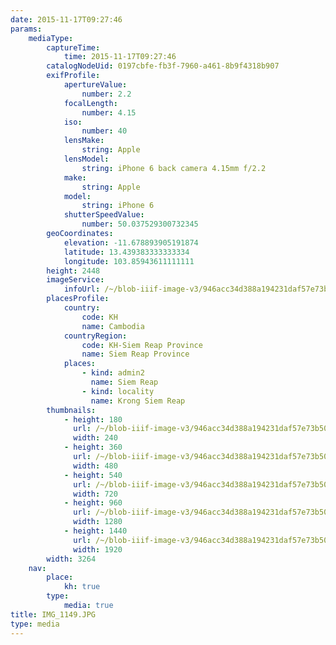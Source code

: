 ```yaml
---
date: 2015-11-17T09:27:46
params:
    mediaType:
        captureTime:
            time: 2015-11-17T09:27:46
        catalogNodeUid: 0197cbfe-fb3f-7960-a461-8b9f4318b907
        exifProfile:
            apertureValue:
                number: 2.2
            focalLength:
                number: 4.15
            iso:
                number: 40
            lensMake:
                string: Apple
            lensModel:
                string: iPhone 6 back camera 4.15mm f/2.2
            make:
                string: Apple
            model:
                string: iPhone 6
            shutterSpeedValue:
                number: 50.037529300732345
        geoCoordinates:
            elevation: -11.678893905191874
            latitude: 13.439383333333334
            longitude: 103.85943611111111
        height: 2448
        imageService:
            infoUrl: /~/blob-iiif-image-v3/946acc34d388a194231daf57e73b50f1c52a7b39650675a90849d3e51f21544e/info.json
        placesProfile:
            country:
                code: KH
                name: Cambodia
            countryRegion:
                code: KH-Siem Reap Province
                name: Siem Reap Province
            places:
                - kind: admin2
                  name: Siem Reap
                - kind: locality
                  name: Krong Siem Reap
        thumbnails:
            - height: 180
              url: /~/blob-iiif-image-v3/946acc34d388a194231daf57e73b50f1c52a7b39650675a90849d3e51f21544e/full/240%2C180/0/default.jpg
              width: 240
            - height: 360
              url: /~/blob-iiif-image-v3/946acc34d388a194231daf57e73b50f1c52a7b39650675a90849d3e51f21544e/full/480%2C360/0/default.jpg
              width: 480
            - height: 540
              url: /~/blob-iiif-image-v3/946acc34d388a194231daf57e73b50f1c52a7b39650675a90849d3e51f21544e/full/720%2C540/0/default.jpg
              width: 720
            - height: 960
              url: /~/blob-iiif-image-v3/946acc34d388a194231daf57e73b50f1c52a7b39650675a90849d3e51f21544e/full/1280%2C960/0/default.jpg
              width: 1280
            - height: 1440
              url: /~/blob-iiif-image-v3/946acc34d388a194231daf57e73b50f1c52a7b39650675a90849d3e51f21544e/full/1920%2C1440/0/default.jpg
              width: 1920
        width: 3264
    nav:
        place:
            kh: true
        type:
            media: true
title: IMG_1149.JPG
type: media
---
```

